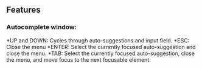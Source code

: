 ## Features 
### Autocomplete window: 
*UP and DOWN: Cycles through auto-suggestions and input field.
*ESC: Close the menu
*ENTER: Select the currently focused auto-suggestion and close the menu.
*TAB: Select the currently focused auto-suggestion, close the menu, and move focus to the next focusable element.